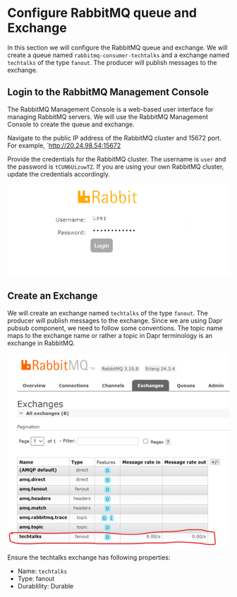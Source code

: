 # Configure RabbitMQ queue and Exchange

In this section we will configure the RabbitMQ queue and exchange. We will create a queue named `rabbitmq-consumer-techtalks` and a exchange named `techtalks` of the type `fanout`. The producer will publish messages to the exchange.

## Login to the RabbitMQ Management Console

The RabbitMQ Management Console is a web-based user interface for managing RabbitMQ servers. We will use the RabbitMQ Management Console to create the queue and exchange.

Navigate to the public IP address of the RabbitMQ cluster and 15672 port. For example, `http://20.24.98.54:15672

Provide the credentials for the RabbitMQ cluster. The username is `user` and the password is `tCUN6UizuwTZ`. If you are using your own RabbitMQ cluster, update the credentials accordingly.

![RabbitMQ Management Console](/images/rabbitmq-management-console.png)

## Create an Exchange

We will create an exchange named `techtalks` of the type `fanout`. The producer will publish messages to the exchange. Since we are using Dapr pubsub component, we need to follow some conventions. The topic name maps to the exchange name or rather a topic in Dapr terminology is an exchange in RabbitMQ.

![Create Exchange](/images/techtalks-rabbitmq-exchange.png)

Ensure the techtalks exchange has following properties:

- Name: `techtalks`
- Type: fanout
- Durablility: Durable
